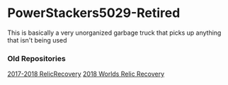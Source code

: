 # PowerStackers5029-Retired

This is basically a very unorganized garbage truck that picks up anything that isn't being used

### Old Repositories

[2017-2018 RelicRecovery](https://github.com/robotgenis/PowerStacker5029-RelicRecovery)
[2018 Worlds Relic Recovery](https://github.com/robotgenis/5029-preseason2018)
